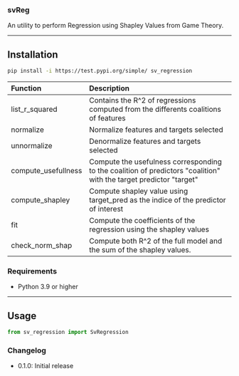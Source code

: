 ### svReg

An utility to perform Regression using Shapley Values from Game Theory.

----

## Installation

```bash
pip install -i https://test.pypi.org/simple/ sv_regression
```

| Function  | Description  |
| :------------- |:-----------------------------------------------------------------------------------|
| list_r_squared | Contains the R^2 of regressions computed from the differents coalitions of features
| normalize      | Normalize features and targets selected
| unnormalize    | Denormalize features and targets selected
| compute_usefullness | Compute the usefulness corresponding to the coalition of predictors "coalition" with the target predictor "target"
| compute_shapley | Compute shapley value using target_pred as the indice of the predictor of interest
| fit | Compute the coefficients of the regression using the shapley values
| check_norm_shap | Compute both R^2 of the full model and the sum of the shapley values.


### Requirements

- Python 3.9 or higher

---

## Usage

```python
from sv_regression import SvRegression
```

### Changelog

- 0.1.0: Initial release
